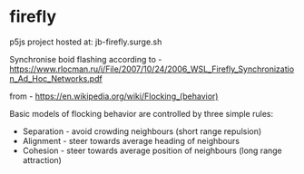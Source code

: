 # firefly

p5js project hosted at: jb-firefly.surge.sh


Synchronise boid flashing according to - https://www.rlocman.ru/i/File/2007/10/24/2006_WSL_Firefly_Synchronization_Ad_Hoc_Networks.pdf


from - https://en.wikipedia.org/wiki/Flocking_(behavior)

Basic models of flocking behavior are controlled by three simple rules:
- Separation - avoid crowding neighbours (short range repulsion)
- Alignment - steer towards average heading of neighbours
- Cohesion - steer towards average position of neighbours (long range attraction)
